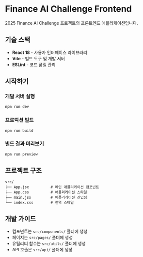 # Finance AI Challenge Frontend

2025 Finance AI Challenge 프로젝트의 프론트엔드 애플리케이션입니다.

## 기술 스택

- **React 18** - 사용자 인터페이스 라이브러리
- **Vite** - 빌드 도구 및 개발 서버
- **ESLint** - 코드 품질 관리

## 시작하기

### 개발 서버 실행
```bash
npm run dev
```

### 프로덕션 빌드
```bash
npm run build
```

### 빌드 결과 미리보기
```bash
npm run preview
```

## 프로젝트 구조

```
src/
├── App.jsx          # 메인 애플리케이션 컴포넌트
├── App.css          # 애플리케이션 스타일
├── main.jsx         # 애플리케이션 진입점
└── index.css        # 전역 스타일
```

## 개발 가이드

- 컴포넌트는 `src/components/` 폴더에 생성
- 페이지는 `src/pages/` 폴더에 생성
- 유틸리티 함수는 `src/utils/` 폴더에 생성
- API 호출은 `src/api/` 폴더에 생성
